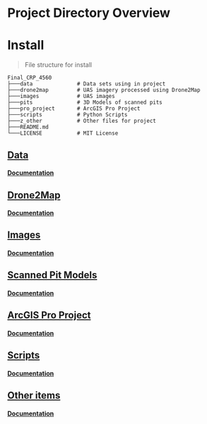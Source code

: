 Project Directory Overview
==========================

# Install

> File structure for install

    Final_CRP_4560
    ├───data              # Data sets using in project
    ├───drone2map         # UAS imagery processed using Drone2Map
    ├───images            # UAS images
    ├───pits              # 3D Models of scanned pits
    ├───pro_project       # ArcGIS Pro Project
    ├───scripts           # Python Scripts
    ├───z_other           # Other files for project
    ├───README.md
    └───LICENSE           # MIT License





## [Data](data)
#### [Documentation](documentation/DATA.md)


## [Drone2Map](https://iastate.box.com/s/zgcdb8iqin95ggixd2ulxc8g7kbqhu9d)
#### [Documentation](documentation/DRONE2MAP.md)


## [Images](https://iastate.box.com/s/ycnd95lq5l3zpzyvls7z2dm3nx871nat)
#### [Documentation](documentation/IMAGES.md)

## [Scanned Pit Models](pits)
#### [Documentation](documentation/PITS.md)


## [ArcGIS Pro Project](https://iastate.box.com/s/1j5ppplwofrh8ldt6kc0emcyglyci1zo)
#### [Documentation](documentation/PRO_PROJECT.md)


## [Scripts](scripts)
#### [Documentation](documentation/SCRIPTS.md)


## [Other items](z_other)
#### [Documentation](documentation/Z_OTHER.md)
